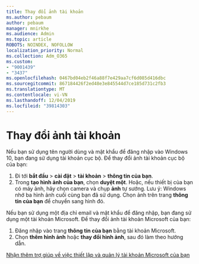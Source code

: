 ```yaml
---
title: Thay đổi ảnh tài khoản
ms.author: pebaum
author: pebaum
manager: mnirkhe
ms.audience: Admin
ms.topic: article
ROBOTS: NOINDEX, NOFOLLOW
localization_priority: Normal
ms.collection: Adm_O365
ms.custom:
- "9001439"
- "3437"
ms.openlocfilehash: 0467bd04eb2f46a88f7e429aa7cf6d085d416dbc
ms.sourcegitcommit: 867184426f2ed48e3e845544d7ce185d731c2fb3
ms.translationtype: MT
ms.contentlocale: vi-VN
ms.lasthandoff: 12/04/2019
ms.locfileid: "39814303"
---
```

# <a name="change-account-picture"></a>Thay đổi ảnh tài khoản

Nếu bạn sử dụng tên người dùng và mật khẩu để đăng nhập vào Windows 10, bạn đang sử dụng tài khoản cục bộ. Để thay đổi ảnh tài khoản cục bộ của bạn:

1. Đi tới **bắt đầu** > **cài đặt** > **tài khoản** > **thông tin của bạn**.
2. Trong **tạo hình ảnh của bạn**, chọn **duyệt một**. Hoặc, nếu thiết bị của bạn có máy ảnh, hãy chọn camera và chụp **ảnh** tự sướng. 
    Lưu ý: Windows nhớ ba hình ảnh cuối cùng bạn đã sử dụng. Chọn ảnh trên trang **thông tin của bạn** để chuyển sang hình đó.

Nếu bạn sử dụng một địa chỉ email và mật khẩu để đăng nhập, bạn đang sử dụng một tài khoản Microsoft. Để thay đổi ảnh tài khoản Microsoft của bạn:

1. Đăng nhập vào trang **thông tin của bạn** bằng tài khoản Microsoft.
2. Chọn **thêm hình ảnh** hoặc **thay đổi hình ảnh**, sau đó làm theo hướng dẫn.

[Nhận thêm trợ giúp về việc thiết lập và quản lý tài khoản Microsoft của bạn](https://support.microsoft.com/products/microsoft-account?category=manage-account)